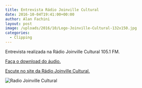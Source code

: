 ```yaml
---
title: Entrevista Rádio Joinville Cultural
date: 2016-10-04T19:41:00+00:00
author: Alan Fachini
layout: post
image: /uploads/2016/10/Logo-Joinville-Cultural-132x150.jpg
categories:
  - Clipping
---
```

Entrevista realizada na Rádio Joinville Cultural 105.1 FM.

[Faça o download do áudio.](https://drive.google.com/open?id=0B-eZUi1eLioIcVhDY1RCdzkzQUE)

[Escute no site da Rádio Joinville Cultural.](https://radio.joinville.sc.gov.br/radio?filtrar=&keyword=fab+lab&filtro=Escolha+o+Per%C3%ADodo&categoria=)

![Radio Joinville Cultural](https://www.fablabjoinville.com.br/uploads/2016/10/Logo-Joinville-Cultural-264x300.jpg)
